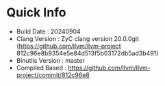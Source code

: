 # Quick Info
* Build Date : 20240904
* Clang Version : ZyC clang version 20.0.0git (https://github.com/llvm/llvm-project 812c96e8b9354e5e84d513f5b03172db5ad3b491)
* Binutils Version : master
* Compiled Based : https://github.com/llvm/llvm-project/commit/812c96e8

